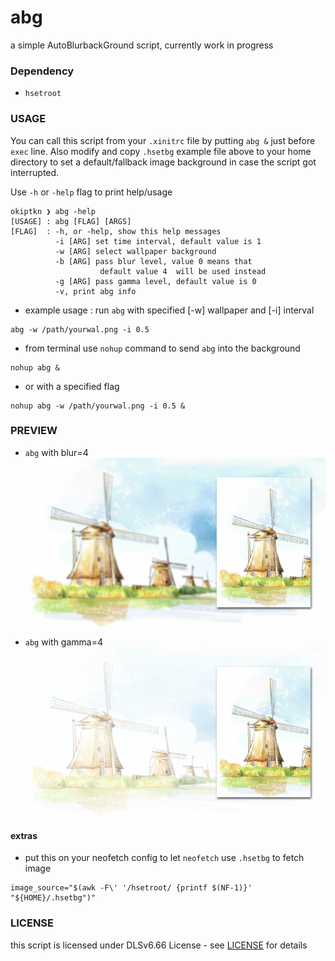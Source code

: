 # abg
a simple AutoBlurbackGround script, currently work in progress

### Dependency
- `hsetroot`

### USAGE
You can call this script from your `.xinitrc` file by putting `abg &` just before `exec` line. Also modify and copy `.hsetbg` example file above to your home directory to set a default/fallback image background in case the script got interrupted. 

Use `-h` or `-help` flag to print help/usage
```
okiptkn ❯ abg -help
[USAGE] : abg [FLAG] [ARGS]
[FLAG]  : -h, or -help, show this help messages
          -i [ARG] set time interval, default value is 1
          -w [ARG] select wallpaper background
          -b [ARG] pass blur level, value 0 means that
                    default value 4  will be used instead
          -g [ARG] pass gamma level, default value is 0
          -v, print abg info

```
* example usage : 
run `abg` with specified [-w] wallpaper and [-i] interval
```
abg -w /path/yourwal.png -i 0.5
```
* from terminal use `nohup` command to send `abg` into the background
```
nohup abg &
```
* or with a specified flag
```
nohup abg -w /path/yourwal.png -i 0.5 &
```

### PREVIEW
* `abg` with blur=4
![alt text](img/blur4.png "blur4")

* `abg` with gamma=4
![alt text](img/gamma4.png "gamma4")

#### extras
- put this on your neofetch config to let `neofetch` use `.hsetbg` to fetch image
```
image_source="$(awk -F\' '/hsetroot/ {printf $(NF-1)}' "${HOME}/.hsetbg")"
```
### LICENSE
this script is licensed under DLSv6.66 License - see [LICENSE](LICENSE) for details
